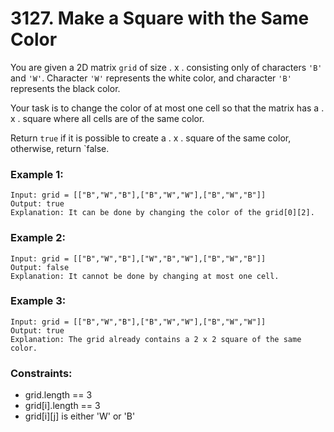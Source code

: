 # 3127. Make a Square with the Same Color

You are given a 2D matrix `grid` of size . x . consisting only of characters `'B'` and `'W'`. Character `'W'` represents the white color, and character `'B'` represents the black color.

Your task is to change the color of at most one cell so that the matrix has a . x . square where all cells are of the same color.

Return `true` if it is possible to create a . x . square of the same color, otherwise, return `false.

### Example 1:

```
Input: grid = [["B","W","B"],["B","W","W"],["B","W","B"]]
Output: true
Explanation: It can be done by changing the color of the grid[0][2].
```

### Example 2:

```
Input: grid = [["B","W","B"],["W","B","W"],["B","W","B"]]
Output: false
Explanation: It cannot be done by changing at most one cell.
```

### Example 3:

```
Input: grid = [["B","W","B"],["B","W","W"],["B","W","W"]]
Output: true
Explanation: The grid already contains a 2 x 2 square of the same color.
```

### Constraints:

- grid.length == 3
- grid[i].length == 3
- grid[i][j] is either 'W' or 'B'
